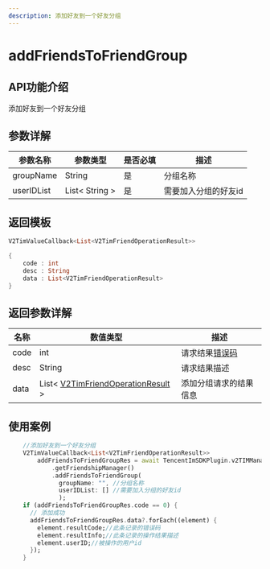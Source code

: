 ```yaml
---
description: 添加好友到一个好友分组
---
```


# addFriendsToFriendGroup

## API功能介绍

添加好友到一个好友分组

## 参数详解

| 参数名称       | 参数类型           | 是否必填 | 描述          |
| ---------- | -------------- | ---- | ----------- |
| groupName  | String         | 是    | 分组名称        |
| userIDList | List< String > | 是    | 需要加入分组的好友id |

## 返回模板

```dart
V2TimValueCallback<List<V2TimFriendOperationResult>>

{
    code : int
    desc : String
    data : List<V2TimFriendOperationResult>
}
```

## 返回参数详解

| 名称   | 数值类型                                                                                      | 描述                                                             |
| ---- | ----------------------------------------------------------------------------------------- | -------------------------------------------------------------- |
| code | int                                                                                       | 请求结果[错误码](https://cloud.tencent.com/document/product/269/1671) |
| desc | String                                                                                    | 请求结果描述                                                         |
| data | List< [V2TimFriendOperationResult](../guan-jian-lei/user/v2timfriendoperationresult.md) > | 添加分组请求的结果信息                                                    |

## 使用案例  &#x20;

```dart
    //添加好友到一个好友分组
    V2TimValueCallback<List<V2TimFriendOperationResult>>
        addFriendsToFriendGroupRes = await TencentImSDKPlugin.v2TIMManager
            .getFriendshipManager()
            .addFriendsToFriendGroup(
              groupName: "", //分组名称
              userIDList: [] //需要加入分组的好友id
              );
    if (addFriendsToFriendGroupRes.code == 0) {
      // 添加成功
      addFriendsToFriendGroupRes.data?.forEach((element) {
        element.resultCode;//此条记录的错误码
        element.resultInfo;//此条记录的操作结果描述
        element.userID;//被操作的用户id
      });
    }
```
